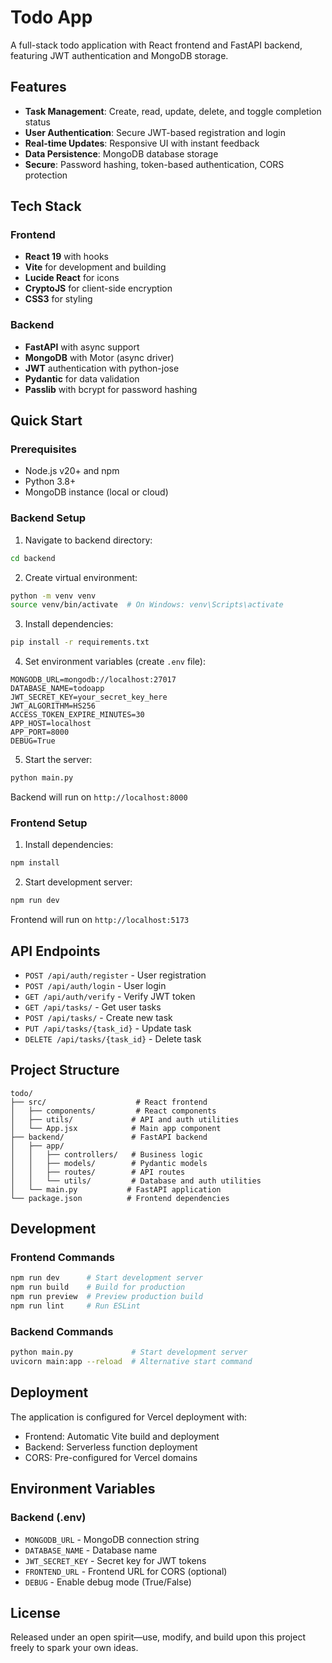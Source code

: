 # Todo App

A full-stack todo application with React frontend and FastAPI backend, featuring JWT authentication and MongoDB storage.

## Features

- **Task Management**: Create, read, update, delete, and toggle completion status
- **User Authentication**: Secure JWT-based registration and login
- **Real-time Updates**: Responsive UI with instant feedback
- **Data Persistence**: MongoDB database storage
- **Secure**: Password hashing, token-based authentication, CORS protection

## Tech Stack

### Frontend
- **React 19** with hooks
- **Vite** for development and building
- **Lucide React** for icons
- **CryptoJS** for client-side encryption
- **CSS3** for styling

### Backend
- **FastAPI** with async support
- **MongoDB** with Motor (async driver)
- **JWT** authentication with python-jose
- **Pydantic** for data validation
- **Passlib** with bcrypt for password hashing

## Quick Start

### Prerequisites
- Node.js v20+ and npm
- Python 3.8+
- MongoDB instance (local or cloud)

### Backend Setup

1. Navigate to backend directory:
```bash
cd backend
```

2. Create virtual environment:
```bash
python -m venv venv
source venv/bin/activate  # On Windows: venv\Scripts\activate
```

3. Install dependencies:
```bash
pip install -r requirements.txt
```

4. Set environment variables (create `.env` file):
```env
MONGODB_URL=mongodb://localhost:27017
DATABASE_NAME=todoapp
JWT_SECRET_KEY=your_secret_key_here
JWT_ALGORITHM=HS256
ACCESS_TOKEN_EXPIRE_MINUTES=30
APP_HOST=localhost
APP_PORT=8000
DEBUG=True
```

5. Start the server:
```bash
python main.py
```

Backend will run on `http://localhost:8000`

### Frontend Setup

1. Install dependencies:
```bash
npm install
```

2. Start development server:
```bash
npm run dev
```

Frontend will run on `http://localhost:5173`

## API Endpoints

- `POST /api/auth/register` - User registration
- `POST /api/auth/login` - User login
- `GET /api/auth/verify` - Verify JWT token
- `GET /api/tasks/` - Get user tasks
- `POST /api/tasks/` - Create new task
- `PUT /api/tasks/{task_id}` - Update task
- `DELETE /api/tasks/{task_id}` - Delete task

## Project Structure

```
todo/
├── src/                    # React frontend
│   ├── components/         # React components
│   ├── utils/             # API and auth utilities
│   └── App.jsx            # Main app component
├── backend/               # FastAPI backend
│   ├── app/
│   │   ├── controllers/   # Business logic
│   │   ├── models/        # Pydantic models
│   │   ├── routes/        # API routes
│   │   └── utils/         # Database and auth utilities
│   └── main.py           # FastAPI application
└── package.json          # Frontend dependencies
```

## Development

### Frontend Commands
```bash
npm run dev      # Start development server
npm run build    # Build for production
npm run preview  # Preview production build
npm run lint     # Run ESLint
```

### Backend Commands
```bash
python main.py             # Start development server
uvicorn main:app --reload  # Alternative start command
```

## Deployment

The application is configured for Vercel deployment with:
- Frontend: Automatic Vite build and deployment
- Backend: Serverless function deployment
- CORS: Pre-configured for Vercel domains

## Environment Variables

### Backend (.env)
- `MONGODB_URL` - MongoDB connection string
- `DATABASE_NAME` - Database name
- `JWT_SECRET_KEY` - Secret key for JWT tokens
- `FRONTEND_URL` - Frontend URL for CORS (optional)
- `DEBUG` - Enable debug mode (True/False)

## License
Released under an open spirit—use, modify, and build upon this project freely to spark your own ideas.